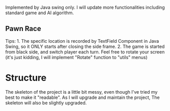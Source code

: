 Implemented by Java swing only. I will update more functionalities including standard game and AI algorithm. 

## Pawn Race
Tips: 1. The specific location is recorded by TextField Component in Java Swing, so it ONLY starts after closing the side frame. 
2. The game is started from black side, and switch player each turn. Feel free to rotate your screen (it's just kidding, I will implement "Rotate" function to "utils" menus) 

# Structure 
The skeleton of the project is a little bit messy, even though I've tried my best to make it "readable". As I will upgrade and maintain the project, The skeleton will also be slightly upgraded. 
